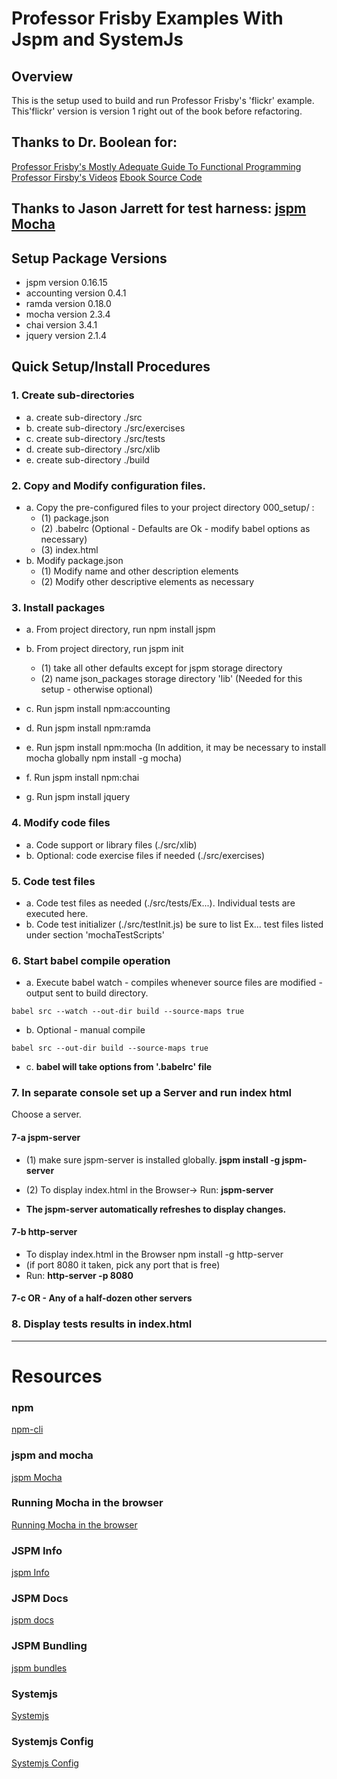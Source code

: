 
# Professor Frisby Examples With Jspm and SystemJs

## Overview
This is the setup used to build and run Professor Frisby's 'flickr' example. This'flickr' version
is version 1 right out of the book before refactoring. 


## Thanks to Dr. Boolean for: 
[Professor Frisby's Mostly Adequate Guide To Functional Programming ](https://drboolean.gitbooks.io/mostly-adequate-guide/?__s=ehycp62un87de5g78chs)
[Professor Firsby's Videos](https://www.youtube.com/watch?v=h_tkIpwbsxY&feature=youtu.be&t=13m11s&__s=ehycp62un87de5g78chs)
[Ebook Source Code](https://github.com/MostlyAdequate/mostly-adequate-guide)

## Thanks to Jason Jarrett for test harness: [jspm Mocha](http://staxmanade.com/2015/09/browser-only-mochajs-tests-using-systemjs/)


## Setup Package Versions

* jspm version 0.16.15
* accounting version 0.4.1
* ramda version 0.18.0
* mocha version 2.3.4
* chai version 3.4.1
* jquery version 2.1.4


## Quick Setup/Install Procedures

### 1. Create sub-directories
* a. create sub-directory ./src
* b. create sub-directory ./src/exercises
* c. create sub-directory ./src/tests
* d. create sub-directory ./src/xlib
* e. create sub-directory ./build


### 2. Copy and Modify configuration files.
* a. Copy the pre-configured files to your project directory 000_setup/ :
    * (1) package.json
    * (2) .babelrc (Optional - Defaults are Ok - modify babel options as necessary)
    * (3) index.html
* b. Modify package.json
    * (1) Modify name and other description elements
    * (2) Modify other descriptive elements as necessary

### 3. Install packages    
* a. From project directory, run npm install jspm
    
* b. From project directory, run jspm init
     * (1) take all other defaults except for jspm storage directory
     * (2) name json_packages storage directory 'lib' (Needed for this setup - otherwise optional)
  
* c. Run jspm install npm:accounting
* d. Run jspm install npm:ramda     
* e. Run jspm install npm:mocha (In addition, it may be necessary to install mocha globally npm install -g mocha)
* f. Run jspm install npm:chai
* g. Run jspm install jquery


### 4. Modify code files     
* a. Code support or library files (./src/xlib)
* b. Optional: code exercise files if needed (./src/exercises)

### 5. Code test files
* a. Code test files as needed (./src/tests/Ex...). Individual tests are executed here.
* b. Code test initializer (./src/testInit.js) be sure to list Ex... test files 
listed under section 'mochaTestScripts'

### 6. Start babel compile operation 

* a. Execute babel watch - compiles whenever source files are modified - 
output sent to build directory.
 ```
 babel src --watch --out-dir build --source-maps true
 ```

* b. Optional - manual compile
```
babel src --out-dir build --source-maps true
```
* c. __babel will take options from '.babelrc' file__



### 7. In separate console set up a Server and run index html
Choose a server.

#### 7-a jspm-server
 * (1) make sure jspm-server is installed globally.
__jspm install -g jspm-server__

 * (2) To display index.html in the Browser->
Run: __jspm-server__<ENTER>

 * __The jspm-server automatically refreshes to display changes.__

#### 7-b http-server
 * To display index.html in the Browser npm install -g http-server
 * (if port 8080 it taken, pick any port that is free)
 * Run: __http-server -p 8080__<ENTER>

#### 7-c OR - Any of a half-dozen other servers

### 8. Display tests results in index.html

---

# Resources

### npm
[npm-cli](https://github.com/npm/npm-cli)

### jspm and mocha

[jspm Mocha](http://staxmanade.com/2015/09/browser-only-mochajs-tests-using-systemjs/)

### Running Mocha in the browser
[Running Mocha in the browser](http://mochajs.org/#running-mocha-in-the-browser)

### JSPM Info
[jspm Info](http://jspm.io/)


### JSPM Docs
[jspm docs](https://github.com/jspm/jspm-cli)


### JSPM Bundling
[jspm bundles](https://github.com/jspm/jspm-cli/blob/master/docs/production-workflows.md)

### Systemjs
[Systemjs](https://github.com/systemjs/systemjs)

### Systemjs Config
[Systemjs Config](https://github.com/systemjs/systemjs/blob/master/docs/config-api.md)

